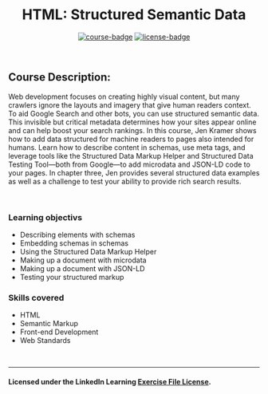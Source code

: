 <div align="center">

# HTML: Structured Semantic Data

[![course-badge]][course-link]
[![license-badge]][LICENSE]

</div>

<!-- badge info -->
[course-badge]:https://img.shields.io/badge/learning-HTML-white?logo=Linkedin&labelColor=blue&style=for-the-badge
[course-link]:https://www.linkedin.com/learning/html-structured-semantic-data "HTML: Structured Semantic Data"
[license-badge]:https://img.shields.io/badge/learning-license-success?logo=Linkedin&labelColor=black&style=for-the-badge

<br>

## Course Description:
 Web development focuses on creating highly visual content, but many crawlers ignore the layouts and imagery that give human readers context. To aid Google Search and other bots, you can use structured semantic data. This invisible but critical metadata determines how your sites appear online and can help boost your search rankings. In this course, Jen Kramer shows how to add data structured for machine readers to pages also intended for humans. Learn how to describe content in schemas, use meta tags, and leverage tools like the Structured Data Markup Helper and Structured Data Testing Tool—both from Google—to add microdata and JSON-LD code to your pages. In chapter three, Jen provides several structured data examples as well as a challenge to test your ability to provide rich search results.

<br>

### Learning objectivs
- Describing elements with schemas
- Embedding schemas in schemas
- Using the Structured Data Markup Helper
- Making up a document with microdata
- Making up a document with JSON-LD
- Testing your structured markup

### Skills covered
- HTML
- Semantic Markup
- Front-end Development
- Web Standards

<br>

---
#### Licensed under the LinkedIn Learning [Exercise File License][LICENSE].

[LICENSE]:../../LICENSE "LinkedIn Learning License"